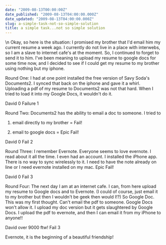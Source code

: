 ```yaml
---
date: "2009-08-13T00:00:00Z"
date_published: "2009-08-13T04:00:00.000Z"
date_updated: "2009-08-13T04:00:00.000Z"
slug: a-simple-task-not-so-simple-solution
title: a simple task...not so simple solution
---
```


\n    Okay, so here is the situation:  I promised my brother that I'd email him my current resume a week ago.  I currently do not live in a place with interwebs, so I am a slave to internet cafe's at the moment.  So, I continued to forget to send it to him.  I've been meaning to upload my resume to google docs for some time now, and I decided to see if I could get my resume to my brother using nothing but my iphone.

Round One:  I had at one point installed the free version of Savy Soda's Documents2.  I synced that back on the iphone and gave it a whirl.  Uploading a pdf of my resume to Documents2 was not that hard.  When I tried to load it into my Google Docs, it wouldn't do it.

David 0 Failure 1

Round Two:  Documents2 has the ability to email a doc to someone. I tried to 

1) email directly to my brother = Fail! 

2) email to google docs = Epic Fail!

David 0 Fail 2

Round Three:  I remember Evernote.  Everyone seems to love evernote.  I read about it all the time.  I even had an account.  I installed the iPhone app.  There is no way to sync wirelessly to it.  I need to have the note already on line or I need evernote installed on my mac.  Epic Fail!

David 0 Fail 3

Round Four:  The next day I am at an internet cafe.  I can, from here upload my resume to Google docs and to Evernote.  (I could of course, just email it to my brother but then I wouldn't be geek then would I!?) So Google Doc. This was my first thought.  Can't email the pdf to someone.  Google Docs won't allow it.  I upload my doc version but it gets slaughtered by Google Docs.  I upload the pdf to evernote, and then I can email it from my iPhone to anyone!! 

David over 9000 ftw! Fail 3

Evernote, it is the beginning of a beautiful friendship!
